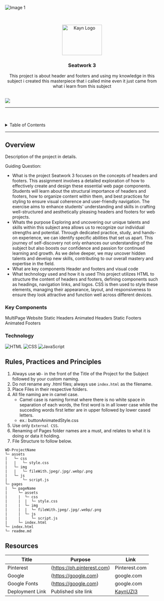 ![Image 1](https://github.com/KaynUZI/WD-Seatwork-3./assets/151485715/bfaf937c-c8cc-420c-90ed-4c43ac9cd300)<a name="readme-top">

<br/>

<br />
<div align="center">
  <a href="https://github.com/KaynUZI/WD-Seatwork-3">
  <!-- TODO: If you want to add logo or banner you can add it here -->
    <img src="![Image 1](https://github.com/KaynUZI/WD-Seatwork-3./assets/151485715/dee7cf3f-f003-4f81-bab6-79808cd5d7e3)
    " alt="Kayn Logo" width="130" height="100">
  </a>
  
<!-- TODO: Change Title to the name of the title of your Project -->
  <h3 align="center">Seatwork 3</h3>
</div>
<!-- TODO: Make a short description -->
<div align="center">
This project is about header and footers and using my knowledge in this subject i created this masterpiece that i called mine even it just came from what i learn from this subject
</div>

<br />

<!-- TODO: Change the zyx-0314 into your github username  -->
<!-- TODO: Change the WD-Template-Project into the same name of your folder -->
![](https://visit-counter.vercel.app/counter.png?page=https://github.com/KaynUZI)

---

<br />
<br />

<!-- TODO: If you want to add more layers for your readme -->
<details>
  <summary>Table of Contents</summary>
  <ol>
    <li>
      <a href="#overview">Overview</a>
      <ol>
        <li>
          <a href="#key-components">Key Components</a>
        </li>
        <li>
          <a href="#technology">Technology</a>
        </li>
      </ol>
    </li>
    <li>
      <a href="#rule,-practices-and-principles">Rules, Practices and Principles</a>
    </li>
    <li>
      <a href="#resources">Resources</a>
    </li>
  </ol>
</details>

---

## Overview

<!-- TODO: To be changed -->
<!-- The following are just sample -->
Description of the project in details.

Guiding Question:
- What is the project
Seatwork 3 focuses on the concepts of headers and footers. This assignment involves a detailed exploration of how to effectively create and design these essential web page components. Students will learn about the structural importance of headers and footers, how to organize content within them, and best practices for styling to ensure visual coherence and user-friendly navigation. The exercise aims to enhance students' understanding and skills in crafting well-structured and aesthetically pleasing headers and footers for web projects.
- Whats the purpose
Exploring and uncovering our unique talents and skills within this subject area allows us to recognize our individual strengths and potential. Through dedicated practice, study, and hands-on experience, we can identify specific abilities that set us apart. This journey of self-discovery not only enhances our understanding of the subject but also boosts our confidence and passion for continued learning and growth. As we delve deeper, we may uncover hidden talents and develop new skills, contributing to our overall mastery and expertise in the field.
- What are key components
Header and footers and visual code
- What technology used and how it is used
This project utilizes HTML to structure the content of headers and footers, defining components such as headings, navigation links, and logos. CSS is then used to style these elements, managing their appearance, layout, and responsiveness to ensure they look attractive and function well across different devices.

### Key Components
MultiPage Website
Static Headers
Animated Headers
Static Footers
Animated Footers

### Technology
<!-- TODO: List of Technology Used -->
![HTML](https://img.shields.io/badge/HTML-E34F26?style=for-the-badge&logo=html5&logoColor=white)
![CSS](https://img.shields.io/badge/CSS-1572B6?style=for-the-badge&logo=css3&logoColor=white)
![JavaScript](https://img.shields.io/badge/JavaScript-F7DF1E?style=for-the-badge&logo=javascript&logoColor=white)

## Rules, Practices and Principles
1. Always use `WD-` in the front of the Title of the Project for the Subject followed by your custom naming.
2. Do not rename any .html files; always use `index.html` as the filename.
3. Place Files in their respective folders.
4. All file naming are in camel case.
   - Camel case is naming format where there is no white space in separation of each words, the first word is in all lower case while the succeding words first letter are in upper followed by lower cased letters.
   - ex.: buttonAnimatedStyle.css
5. Use only `External CSS`.
6. Renaming of Pages folder names are a must, and relates to what it is doing or data it holding.
7. File Structure to follow below.

```
WD-ProjectName
└─ assets
|   └─ css
|   |   └─ style.css
|   └─ img
|   |   └─ fileWith.jpeg/.jpg/.webp/.png
|   └─ js
|       └─ script.js
└─ pages
|  └─ pageName
|     └─ assets
|     |  └─ css
|     |  |  └─ style.css
|     |  └─ img
|     |  |  └─ fileWith.jpeg/.jpg/.webp/.png
|     |  └─ js
|     |     └─ script.js
|     └─ index.html
└─ index.html
└─ readme.md
```

## Resources

<!-- TODO: Add References -->
| Title | Purpose | Link |
|-|-|-|
| Pinterest |(https://ph.pinterest.com) | Pinterest.com |
| Google |(https://google.com) | google.com |
| Google Fonts |(https://google.com) | google.com |
| Deployment Link | Published site link | [KaynUZI3]([https://kaynuzi.github.io/WD-Seatwork-4/index.html](https://kaynuzi.github.io/WD-KaynUzi3/)) |
